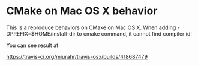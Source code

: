 # CMake on Mac OS X behavior

This is a reproduce behaviors on CMake on Mac OS X.
When adding -DPREFIX=$HOME/install-dir to cmake command, it cannot find compiler id!

You can see result at

https://travis-ci.org/miurahr/travis-osx/builds/418687479
